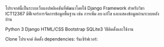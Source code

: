 โปรเจกต์นี้เป็นระบบเว็บแอปพลิเคชันที่พัฒนาโดยใช้ Django Framework สำหรับวิชา ICT12367 มีฟีเจอร์การจัดการข้อมูลพื้นฐาน เช่น การเพิ่ม ลบ แก้ไข และแสดงข้อมูลผ่านระบบหลังบ้าน

Python 3 Django HTML/CSS Bootstrap SQLite3 วิธีติดตั้งและใช้งาน

Clone โปรเจกต์ ติดตั้ง dependencies: รันเซิร์ฟเวอร์:
